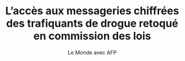 ---
layout: post
title: "L’accès aux messageries chiffrées des trafiquants de drogue retoqué en commission des lois"
link: https://www.lemonde.fr/societe/article/2025/03/06/lutte-contre-le-narcotrafic-le-dispositif-d-acces-aux-messageries-chiffrees-des-trafiquants-retoque-en-commission_6576639_3224.html
author: "Le Monde avec AFP"
published_date: "06/03/2025"
description: "Des députés de nombreux groupes politiques craignaient que ce dispositif crée « une vulnérabilité et une faille de sécurité » touchant finalement « tous les usagers » de ces moyens de communication comme WhatsApp ou Signal."
language: "fr"
categories: "Liens"
tags: "chiffrement surveillance législation vie-privée"
og-tags: "chiffrement surveillance législation vie-privée"
permalink: /:categories/:year/:month/:day/:title/
---